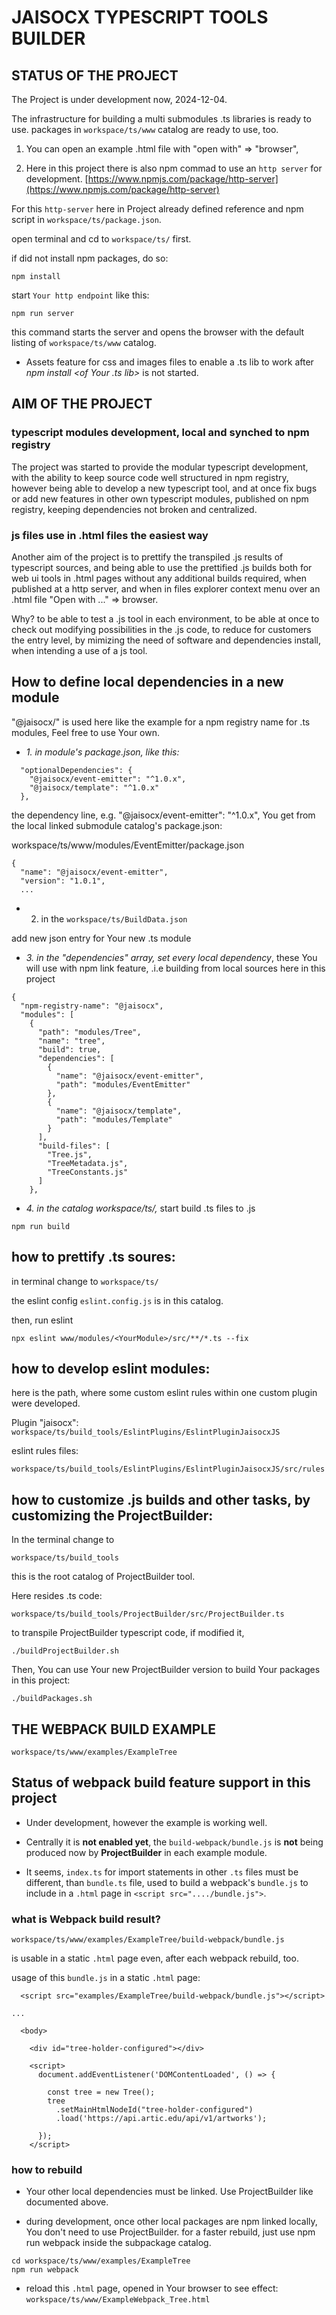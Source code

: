 # JAISOCX TYPESCRIPT TOOLS BUILDER

## STATUS OF THE PROJECT

The Project is under development now, 2024-12-04.

The infrastructure for building a multi submodules .ts libraries is ready to use.
packages in `workspace/ts/www` catalog are ready to use, too.

1. You can open an example .html file with "open with" => "browser",

2. Here in this project there is also npm commad to use an `http server` for development. [https://www.npmjs.com/package/http-server](https://www.npmjs.com/package/http-server)


For this `http-server` here in Project already defined reference and npm script in `workspace/ts/package.json`.

open terminal and cd to `workspace/ts/` first.

if did not install npm packages, do so:

```
npm install
```

start `Your http endpoint` like this:

```
npm run server
```

this command starts the server and opens the browser with the default listing of `workspace/ts/www` catalog.



- Assets feature for css and images files to enable a .ts lib to work after *npm install <of Your .ts lib>* is not started.




## AIM OF THE PROJECT

### typescript modules development, local and synched to npm registry
The project was started to provide the modular typescript development,
with the ability to keep source code well structured in npm registry,
however being able to develop a new typescript tool,
and at once fix bugs or add new features in other own typescript modules, published on npm registry,
keeping dependencies not broken and centralized.

### js files use in .html files the easiest way
Another aim of the project is to prettify the transpiled .js results of typescript sources,
and being able to use the prettified .js builds both for web ui tools in .html pages without any additional builds required,
when published at a http server,
and when in files explorer context menu over an .html file "Open with ..." =&gt; browser.

Why? to be able to test a .js tool in each environment, 
to be able at once to check out modifying possibilities in the .js code,
to reduce for customers the entry level, by mimizing the need of software and dependencies install, when intending a use of a js tool.


## How to define local dependencies in a new module

"@jaisocx/" is used here like the example for a npm registry name for .ts modules,
Feel free to use Your own.

- *1. in module's package.json, like this:*
```
  "optionalDependencies": {
    "@jaisocx/event-emitter": "^1.0.x",
    "@jaisocx/template": "^1.0.x"
  },
```

the dependency line, e.g. "@jaisocx/event-emitter": "^1.0.x", 
You get from the local linked submodule catalog's package.json:

workspace/ts/www/modules/EventEmitter/package.json

```
{
  "name": "@jaisocx/event-emitter",
  "version": "1.0.1",
  ...
```


- 2. in the `workspace/ts/BuildData.json`

add new json entry for Your new .ts module

- *3. in the "dependencies" array, set every local dependency*, these You will use with npm link feature, 
 .i.e building from local sources here in this project

```
{
  "npm-registry-name": "@jaisocx",
  "modules": [
    {
      "path": "modules/Tree",
      "name": "tree",
      "build": true,
      "dependencies": [
        {
          "name": "@jaisocx/event-emitter",
          "path": "modules/EventEmitter"
        },
        {
          "name": "@jaisocx/template",
          "path": "modules/Template"
        }
      ],
      "build-files": [
        "Tree.js",
        "TreeMetadata.js",
        "TreeConstants.js"
      ]
    },
```

- *4. in the catalog workspace/ts/,* start build .ts files to .js

```
npm run build
```

## how to prettify .ts soures:

in terminal change to `workspace/ts/`

the eslint config `eslint.config.js` is in this catalog.

then, run eslint
```
npx eslint www/modules/<YourModule>/src/**/*.ts --fix 
```

## how to develop eslint modules:

here is the path, where some custom eslint rules within one custom plugin were developed.

Plugin "jaisocx":
`workspace/ts/build_tools/EslintPlugins/EslintPluginJaisocxJS`

eslint rules files:

`workspace/ts/build_tools/EslintPlugins/EslintPluginJaisocxJS/src/rules`

## how to customize .js builds and other tasks, by customizing the ProjectBuilder:

In the terminal change to 

`workspace/ts/build_tools`

this is the root catalog of ProjectBuilder tool.

Here resides .ts code:

`workspace/ts/build_tools/ProjectBuilder/src/ProjectBuilder.ts`

to transpile ProjectBuilder typescript code, if modified it,

```
./buildProjectBuilder.sh
```

Then, You can use Your new ProjectBuilder version to build Your packages in this project:

```
./buildPackages.sh
```

## THE WEBPACK BUILD EXAMPLE

`workspace/ts/www/examples/ExampleTree`

## Status of webpack build feature support in this project

- Under development, however the example is working well.
- Centrally it is **not enabled yet**, the `build-webpack/bundle.js` is **not** being produced now by **ProjectBuilder** in each example module.

- It seems, `index.ts` for import statements in other `.ts` files must be different, than `bundle.ts` file, used to build a webpack's `bundle.js` to include in a `.html` page in `<script src="..../bundle.js">`.


### what is Webpack build result?

`workspace/ts/www/examples/ExampleTree/build-webpack/bundle.js`

is usable in a static `.html` page even, after each webpack rebuild, too.


usage of this `bundle.js` in a static `.html` page:

```
  <script src="examples/ExampleTree/build-webpack/bundle.js"></script>

...

  <body>

    <div id="tree-holder-configured"></div>

    <script>
      document.addEventListener('DOMContentLoaded', () => {

        const tree = new Tree();
        tree
          .setMainHtmlNodeId("tree-holder-configured")
          .load('https://api.artic.edu/api/v1/artworks');

      });
    </script>
```


### how to rebuild

- Your other local dependencies must be linked. Use ProjectBuilder like documented above.

- during development, once other local packages are npm linked locally, You don't need to use ProjectBuilder. for a faster rebuild, just use npm run webpack inside the subpackage catalog.

```
cd workspace/ts/www/examples/ExampleTree
npm run webpack
```

- reload this `.html` page, opened in Your browser to see effect: `workspace/ts/www/ExampleWebpack_Tree.html`


